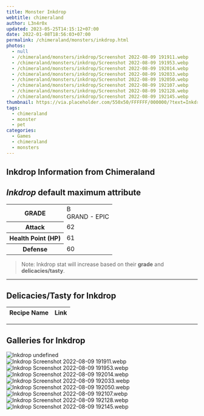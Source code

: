 ```yaml
---
title: Monster Inkdrop
webtitle: chimeraland
author: L3n4r0x
updated: 2023-05-25T14:15:12+07:00
date: 2022-01-08T18:56:03+07:00
permalink: /chimeraland/monsters/inkdrop.html
photos:
  - null
  - /chimeraland/monsters/inkdrop/Screenshot 2022-08-09 191911.webp
  - /chimeraland/monsters/inkdrop/Screenshot 2022-08-09 191953.webp
  - /chimeraland/monsters/inkdrop/Screenshot 2022-08-09 192014.webp
  - /chimeraland/monsters/inkdrop/Screenshot 2022-08-09 192033.webp
  - /chimeraland/monsters/inkdrop/Screenshot 2022-08-09 192050.webp
  - /chimeraland/monsters/inkdrop/Screenshot 2022-08-09 192107.webp
  - /chimeraland/monsters/inkdrop/Screenshot 2022-08-09 192128.webp
  - /chimeraland/monsters/inkdrop/Screenshot 2022-08-09 192145.webp
thumbnail: https://via.placeholder.com/550x50/FFFFFF/000000/?text=Inkdrop
tags:
  - chimeraland
  - monster
  - pet
categories:
  - Games
  - chimeraland
  - monsters
---
```


<link
  rel="stylesheet"
  href="https://rawcdn.githack.com/dimaslanjaka/Web-Manajemen/870a349/css/bootstrap-5-3-0-alpha3-wrapper.css"
/>
<section id="bootstrap-wrapper">
  <div data-bs-theme="dark">
    <h2>Inkdrop Information from Chimeraland</h2>
    <h2 id="attribute"><i>Inkdrop</i> default maximum attribute</h2>
    <div class="row">
      <div class="col mb-2">
        <div class="card">
          <div class="card-body">
            <table>
              <tr>
                <th>GRADE</th>
                <td>B <br /><span class="text-purple">GRAND - EPIC</span></td>
              </tr>
              <tr>
                <th>Attack</th>
                <td>62</td>
              </tr>
              <tr>
                <th>Health Point (HP)</th>
                <td>61</td>
              </tr>
              <tr>
                <th>Defense</th>
                <td>60</td>
              </tr>
            </table>
          </div>
        </div>
      </div>
    </div>
    <blockquote>
      Note: Inkdrop stat will increase based on their <b>grade</b> and
      <b>delicacies/tasty</b>.
    </blockquote>
    <hr />
    <h2 id="delicacies">Delicacies/Tasty for Inkdrop</h2>
    <div class="card">
      <div class="card-body">
        <div class="table-responsive">
          <table class="table table-striped">
            <thead>
              <tr>
                <th>Recipe Name</th>
                <th>Link</th>
              </tr>
            </thead>
            <tbody></tbody>
          </table>
        </div>
      </div>
    </div>
    <hr />
    <div id="gallery">
      <h2>Galleries for Inkdrop</h2>
      <div class="row">
        <div class="col-lg-6 col-12">
          <img
            src="https://www.webmanajemen.com/undefined"
            alt="Inkdrop undefined"
          />
        </div>
        <div class="col-lg-6 col-12">
          <img
            src="https://www.webmanajemen.com/chimeraland/monsters/inkdrop/Screenshot%202022-08-09%20191911.webp"
            alt="Inkdrop Screenshot 2022-08-09 191911.webp"
          />
        </div>
        <div class="col-lg-6 col-12">
          <img
            src="https://www.webmanajemen.com/chimeraland/monsters/inkdrop/Screenshot%202022-08-09%20191953.webp"
            alt="Inkdrop Screenshot 2022-08-09 191953.webp"
          />
        </div>
        <div class="col-lg-6 col-12">
          <img
            src="https://www.webmanajemen.com/chimeraland/monsters/inkdrop/Screenshot%202022-08-09%20192014.webp"
            alt="Inkdrop Screenshot 2022-08-09 192014.webp"
          />
        </div>
        <div class="col-lg-6 col-12">
          <img
            src="https://www.webmanajemen.com/chimeraland/monsters/inkdrop/Screenshot%202022-08-09%20192033.webp"
            alt="Inkdrop Screenshot 2022-08-09 192033.webp"
          />
        </div>
        <div class="col-lg-6 col-12">
          <img
            src="https://www.webmanajemen.com/chimeraland/monsters/inkdrop/Screenshot%202022-08-09%20192050.webp"
            alt="Inkdrop Screenshot 2022-08-09 192050.webp"
          />
        </div>
        <div class="col-lg-6 col-12">
          <img
            src="https://www.webmanajemen.com/chimeraland/monsters/inkdrop/Screenshot%202022-08-09%20192107.webp"
            alt="Inkdrop Screenshot 2022-08-09 192107.webp"
          />
        </div>
        <div class="col-lg-6 col-12">
          <img
            src="https://www.webmanajemen.com/chimeraland/monsters/inkdrop/Screenshot%202022-08-09%20192128.webp"
            alt="Inkdrop Screenshot 2022-08-09 192128.webp"
          />
        </div>
        <div class="col-lg-6 col-12">
          <img
            src="https://www.webmanajemen.com/chimeraland/monsters/inkdrop/Screenshot%202022-08-09%20192145.webp"
            alt="Inkdrop Screenshot 2022-08-09 192145.webp"
          />
        </div>
      </div>
    </div>
  </div>
</section>